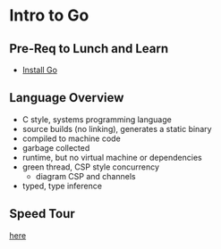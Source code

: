# Intro to Go

## Pre-Req to Lunch and Learn

  - [Install Go](./install_go.md)

## Language Overview

  - C style, systems programming language
  - source builds (no linking), generates a static binary
  - compiled to machine code
  - garbage collected
  - runtime, but no virtual machine or dependencies
  - green thread, CSP style concurrency
    - diagram CSP and channels
  - typed, type inference

## Speed Tour

[here](./speed_tour.md)
